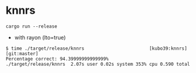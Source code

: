 # knnrs

```console
cargo run --release
```

- with rayon (lto=true)

```
$ time ./target/release/knnrs                        [kubo39:knnrs][git:master]
Percentage correct: 94.39999999999999%
./target/release/knnrs  2.07s user 0.02s system 353% cpu 0.590 total
```
